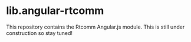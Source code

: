 lib.angular-rtcomm
==================
This repository contains the Rtcomm Angular.js module. This is still under construction so stay tuned!
